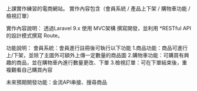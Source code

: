 上課實作練習的電商網站。
實作內容包含（會員系統 / 產品上下架 / 購物車功能 / 檢視訂單）

實作內容說明：
透過Laravel 9.x 使用 MVC架構 撰寫開發，並利用 *RESTful API 的設計模式撰寫 Route。

功能說明：
會員系統：會員進行註冊後可執行以下功能
1.商品功能：商品可進行上/下架，並除了主圖外可額外上傳一定數量的商品圖
2.購物車功能：可購買有興趣的商品，並在購物車內進行數量更改、下單
3.檢視訂單：可在下單結束後，重複觀看自己購買內容

未來預期開發功能：金流API串接、搜尋商品

